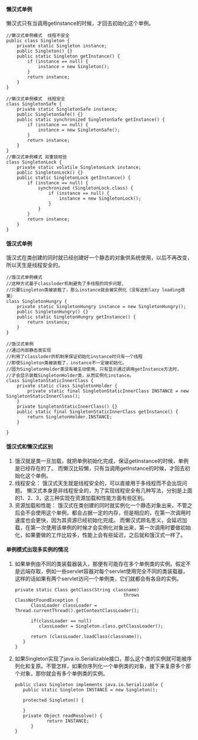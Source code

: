 #### 懒汉式单例

懒汉式只有当调用getInstance的时候，才回去初始化这个单例。

```
//懒汉式单例模式  线程不安全
public class Singleton {
	private static Singleton instance;
	public Singleton() {}
	public static Singleton getInstance() {
		if (instance == null) {
			instance = new Singleton();	
		}
		return instance;
	}
}

//懒汉式单例模式  线程安全
class SingletonSafe {
	private static SingletonSafe instance;
	public SingletonSafe() {}
	public static synchronized SingletonSafe getInstance() {
		if (instance == null) {
			instance = new SingletonSafe();	
		}
		return instance;
	}
}
//懒汉式单例模式 双重锁校验
class SingletonLock {
	private static volatile SingletonLock instance;
	public SingletonLock() {}
	public static SingletonLock getInstance() {
		if (instance == null) {
			synchronized (SingletonLock.class) {
				if (instance == null) {
					instance = new SingletonLock();	
				}
			}
		}
		return instance;
	}
}
```

#### 饿汉式单例

饿汉式在类创建的同时就已经创建好一个静态的对象供系统使用，以后不再改变，所以天生是线程安全的。

```
//饿汉式单例模式
//这种方式基于classloder机制避免了多线程的同步问题,
//只要Singleton类被装载了，那么instance就会被实例化（没有达到lazy loading效果）
class SingletonHungry {
	private static SingletonHungry instance = new SingletonHungry();
	public SingletonHungry() {}
	public static SingletonHungry getInstance() {
		return instance;
	}
}

//饿汉式单例
//通过内部静态类实现
//利用了classloder的机制来保证初始化instance时只有一个线程
//即使Singleton类被装载了，instance不一定被初始化。
//因为SingletonHolder类没有被主动使用，只有显示通过调用getInstance方法时，
//才会显示装载SingletonHolder类，从而实例化instance。
class SingletonStaticInnerClass {
	private static class SingletonHolder {
		private static final SingletonStaticInnerClass INSTANCE = new SingletonStaticInnerClass();
	}
	private SingletonStaticInnerClass() {}
	public static final SingletonStaticInnerClass getInstance() {
		return SingletonHolder.INSTANCE;
	}
	
}
```

#### 饿汉式和懒汉式区别

1. 饿汉就是类一旦加载，就把单例初始化完成，保证getInstance的时候，单例是已经存在的了。
   而懒汉比较懒，只有当调用getInstance的时候，才回去初始化这个单例。
2. 线程安全：
   饿汉式天生就是线程安全的，可以直接用于多线程而不会出现问题。
   懒汉式本身是非线程安全的，为了实现线程安全有几种写法，分别是上面的1、2、3，这三种实现在资源加载和性能方面有些区别。
3. 资源加载和性能：
   饿汉式在类创建的同时就实例化一个静态对象出来，不管之后会不会使用这个单例，都会占据一定的内存，但是相应的，在第一次调用时速度也会更快，因为其资源已经初始化完成。
   而懒汉式顾名思义，会延迟加载，在第一次使用该单例的时候才会实例化对象出来，第一次调用时要做初始化，如果要做的工作比较多，性能上会有些延迟，之后就和饿汉式一样了。

#### 单例模式出现多实例的情况

1. 如果单例由不同的类装载器装入，那便有可能存在多个单例类的实例。假定不是远端存取，例如一些servlet容器对每个servlet使用完全不同的类装载器，这样的话如果有两个servlet访问一个单例类，它们就都会有各自的实例。
   ```
   private static Class getClass(String classname)      
                                            throws ClassNotFoundException {     
         ClassLoader classLoader = Thread.currentThread().getContextClassLoader();     
      
         if(classLoader == null)     
            classLoader = Singleton.class.getClassLoader();     
      
         return (classLoader.loadClass(classname));     
      }     
   }  
   ```
2. 如果Singleton实现了java.io.Serializable接口，那么这个类的实例就可能被序列化和复原。不管怎样，如果你序列化一个单例类的对象，接下来复原多个那个对象，那你就会有多个单例类的实例。
   ```
   public class Singleton implements java.io.Serializable {     
      public static Singleton INSTANCE = new Singleton();     
      
      protected Singleton() {     
        
      }     
      private Object readResolve() {     
               return INSTANCE;     
         }    
   }   
   ```





